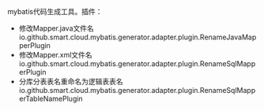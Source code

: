 mybatis代码生成工具。插件：
- 修改Mapper.java文件名
  io.github.smart.cloud.mybatis.generator.adapter.plugin.RenameJavaMapperPlugin
- 修改Mapper.xml文件名
  io.github.smart.cloud.mybatis.generator.adapter.plugin.RenameSqlMapperPlugin
- 分库分表表名重命名为逻辑表表名
  io.github.smart.cloud.mybatis.generator.adapter.plugin.RenameSqlMapperTableNamePlugin
